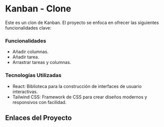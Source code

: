 # Kanban - Clone

Este es un clon de Kanban. El proyecto se enfoca en ofrecer las siguientes funcionalidades clave:

### Funcionalidades
- Añadir columnas.
- Añadir tarea.
- Arrastrar tareas y columnas.

### Tecnologías Utilizadas
- React: Biblioteca para la construcción de interfaces de usuario interactivas.
- Tailwind CSS: Framework de CSS para crear diseños modernos y responsivos con facilidad.

## Enlaces del Proyecto
